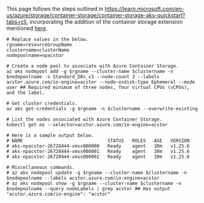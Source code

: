 This page follows the steps outlined in https://learn.microsoft.com/en-us/azure/storage/container-storage/container-storage-aks-quickstart?tabs=cli, incorporating the addition of the container storage extension mentioned [here](storagepool-containerstorage_extension-create.md).

```
# Replace values in the below.
rgname=resourceGroupName
clustername=clusterName
nodepoolname=npacstor
```

```
# Create a node pool to associate with Azure Container Storage.
az aks nodepool add -g $rgname --cluster-name $clustername -n $nodepoolname -s Standard_D8s_v3 --node-count 3 --labels acstor.azure.com/io-engine=acstor --node-osdisk-type Ephemeral --mode user ## Required minimum of three nodes, four virtual CPUs (vCPUs), and the label.
```

```
# Get cluster credentials.
az aks get-credentials -g $rgname -n $clustername --overwrite-existing

# List the nodes associated with Azure Container Storage.
kubectl get no --selector=acstor.azure.com/io-engine=acstor

# Here is a sample output below.
# NAME                               STATUS   ROLES   AGE   VERSION
# aks-npacstor-26728444-vmss000000   Ready    agent   30m   v1.25.6
# aks-npacstor-26728444-vmss000001   Ready    agent   30m   v1.25.6
# aks-npacstor-26728444-vmss000002   Ready    agent   30m   v1.25.6

# Miscellaneous commands.
# az aks nodepool update -g $rgname --cluster-name $clustername -n $nodepoolname --labels acstor.azure.com/io-engine=acstor
# az aks nodepool show -g $rgname --cluster-name $clustername -n $nodepoolname --query nodeLabels | grep acstor ## Has output "acstor.azure.com/io-engine": "acstor"
```
